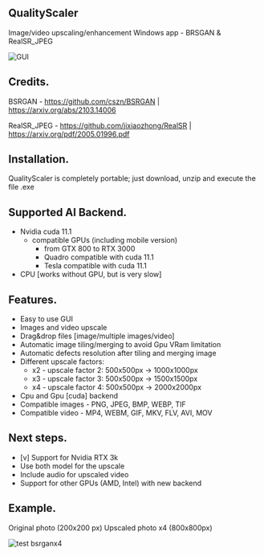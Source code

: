 ## QualityScaler
Image/video upscaling/enhancement Windows app - BRSGAN &amp; RealSR_JPEG

![GUI](https://user-images.githubusercontent.com/32263112/163949184-c285734e-8be7-4b37-9f73-aa397f68eb19.png)

## Credits.

BSRGAN - https://github.com/cszn/BSRGAN | https://arxiv.org/abs/2103.14006

RealSR_JPEG - https://github.com/jixiaozhong/RealSR | https://arxiv.org/pdf/2005.01996.pdf

## Installation.

QualityScaler is completely portable; just download, unzip and execute the file .exe

## Supported AI Backend.
* Nvidia cuda 11.1
   * compatible GPUs (including mobile version)
     * from GTX 800 to RTX 3000
     * Quadro compatible with cuda 11.1
     * Tesla compatible with cuda 11.1
* CPU [works without GPU, but is very slow]

## Features.
* Easy to use GUI
* Images and video upscale
* Drag&drop files [image/multiple images/video]
* Automatic image tiling/merging to avoid Gpu VRam limitation
* Automatic defects resolution after tiling and merging image
* Different upscale factors:
  * x2   - upscale factor 2: 500x500px -> 1000x1000px
  * x3   - upscale factor 3: 500x500px -> 1500x1500px
  * x4   - upscale factor 4: 500x500px -> 2000x2000px
* Cpu and Gpu [cuda] backend
* Compatible images - PNG, JPEG, BMP, WEBP, TIF  
* Compatible video  - MP4, WEBM, GIF, MKV, FLV, AVI, MOV 

## Next steps.
* [v] Support for Nvidia RTX 3k
* Use both model for the upscale
* Include audio for upscaled video
* Support for other GPUs (AMD, Intel) with new backend

## Example.

Original photo (200x200 px)
Upscaled photo x4 (800x800px)

![test bsrganx4](https://user-images.githubusercontent.com/32263112/163949737-627cc079-edcc-4abb-acd9-54b23a348012.png)


